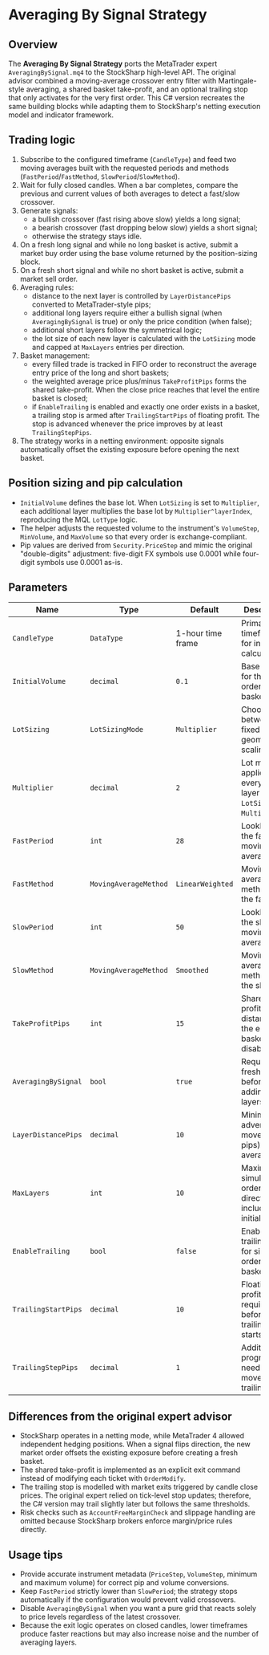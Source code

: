 # Averaging By Signal Strategy

## Overview
The **Averaging By Signal Strategy** ports the MetaTrader expert `AveragingBySignal.mq4` to the StockSharp high-level API. The original advisor combined a moving-average crossover entry filter with Martingale-style averaging, a shared basket take-profit, and an optional trailing stop that only activates for the very first order. This C# version recreates the same building blocks while adapting them to StockSharp's netting execution model and indicator framework.

## Trading logic
1. Subscribe to the configured timeframe (`CandleType`) and feed two moving averages built with the requested periods and methods (`FastPeriod`/`FastMethod`, `SlowPeriod`/`SlowMethod`).
2. Wait for fully closed candles. When a bar completes, compare the previous and current values of both averages to detect a fast/slow crossover.
3. Generate signals:
   - a bullish crossover (fast rising above slow) yields a long signal;
   - a bearish crossover (fast dropping below slow) yields a short signal;
   - otherwise the strategy stays idle.
4. On a fresh long signal and while no long basket is active, submit a market buy order using the base volume returned by the position-sizing block.
5. On a fresh short signal and while no short basket is active, submit a market sell order.
6. Averaging rules:
   - distance to the next layer is controlled by `LayerDistancePips` converted to MetaTrader-style pips;
   - additional long layers require either a bullish signal (when `AveragingBySignal` is true) or only the price condition (when false);
   - additional short layers follow the symmetrical logic;
   - the lot size of each new layer is calculated with the `LotSizing` mode and capped at `MaxLayers` entries per direction.
7. Basket management:
   - every filled trade is tracked in FIFO order to reconstruct the average entry price of the long and short baskets;
   - the weighted average price plus/minus `TakeProfitPips` forms the shared take-profit. When the close price reaches that level the entire basket is closed;
   - if `EnableTrailing` is enabled and exactly one order exists in a basket, a trailing stop is armed after `TrailingStartPips` of floating profit. The stop is advanced whenever the price improves by at least `TrailingStepPips`.
8. The strategy works in a netting environment: opposite signals automatically offset the existing exposure before opening the next basket.

## Position sizing and pip calculation
- `InitialVolume` defines the base lot. When `LotSizing` is set to `Multiplier`, each additional layer multiplies the base lot by `Multiplier^layerIndex`, reproducing the MQL `LotType` logic.
- The helper adjusts the requested volume to the instrument's `VolumeStep`, `MinVolume`, and `MaxVolume` so that every order is exchange-compliant.
- Pip values are derived from `Security.PriceStep` and mimic the original "double-digits" adjustment: five-digit FX symbols use 0.0001 while four-digit symbols use 0.0001 as-is.

## Parameters
| Name | Type | Default | Description |
| --- | --- | --- | --- |
| `CandleType` | `DataType` | 1-hour time frame | Primary timeframe for indicator calculations. |
| `InitialVolume` | `decimal` | `0.1` | Base lot size for the first order in a basket. |
| `LotSizing` | `LotSizingMode` | `Multiplier` | Choose between fixed lots or geometric scaling. |
| `Multiplier` | `decimal` | `2` | Lot multiplier applied to every extra layer when `LotSizing` = `Multiplier`. |
| `FastPeriod` | `int` | `28` | Lookback of the fast moving average. |
| `FastMethod` | `MovingAverageMethod` | `LinearWeighted` | Moving-average method for the fast line. |
| `SlowPeriod` | `int` | `50` | Lookback of the slow moving average. |
| `SlowMethod` | `MovingAverageMethod` | `Smoothed` | Moving-average method for the slow line. |
| `TakeProfitPips` | `int` | `15` | Shared take-profit distance for the entire basket (0 disables). |
| `AveragingBySignal` | `bool` | `true` | Require a fresh signal before adding new layers. |
| `LayerDistancePips` | `decimal` | `10` | Minimal adverse move (in pips) before averaging. |
| `MaxLayers` | `int` | `10` | Maximum simultaneous orders per direction, including the initial one. |
| `EnableTrailing` | `bool` | `false` | Enable the trailing stop for single-order baskets. |
| `TrailingStartPips` | `decimal` | `10` | Floating profit required before trailing starts. |
| `TrailingStepPips` | `decimal` | `1` | Additional progress needed to move the trailing stop. |

## Differences from the original expert advisor
- StockSharp operates in a netting mode, while MetaTrader 4 allowed independent hedging positions. When a signal flips direction, the new market order offsets the existing exposure before creating a fresh basket.
- The shared take-profit is implemented as an explicit exit command instead of modifying each ticket with `OrderModify`.
- The trailing stop is modelled with market exits triggered by candle close prices. The original expert relied on tick-level stop updates; therefore, the C# version may trail slightly later but follows the same thresholds.
- Risk checks such as `AccountFreeMarginCheck` and slippage handling are omitted because StockSharp brokers enforce margin/price rules directly.

## Usage tips
- Provide accurate instrument metadata (`PriceStep`, `VolumeStep`, minimum and maximum volume) for correct pip and volume conversions.
- Keep `FastPeriod` strictly lower than `SlowPeriod`; the strategy stops automatically if the configuration would prevent valid crossovers.
- Disable `AveragingBySignal` when you want a pure grid that reacts solely to price levels regardless of the latest crossover.
- Because the exit logic operates on closed candles, lower timeframes produce faster reactions but may also increase noise and the number of averaging layers.
